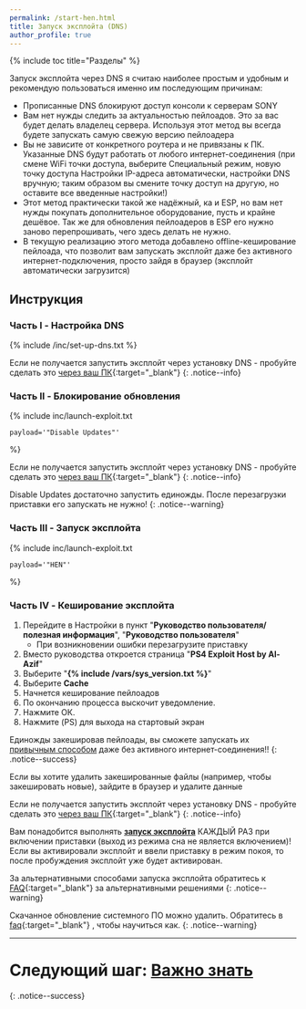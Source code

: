 ```yaml
---
permalink: /start-hen.html
title: Запуск эксплойта (DNS)
author_profile: true
---
```

{% include toc title="Разделы" %}

Запуск эксплойта через DNS я считаю наиболее простым и удобным и рекомендую пользоваться именно им последующим причинам:
* Прописанные DNS блокируют доступ консоли к серверам SONY
* Вам нет нужды следить за актуальностью пейлоадов. Это за вас будет делать владелец сервера. Используя этот метод вы всегда будете запускать самую свежую версию пейлоадера
* Вы не зависите от конкретного роутера и не привязаны к ПК. Указанные DNS будут работать от любого интернет-соединения (при смене WiFi точки доступа, выберите Специальный режим, новую точку доступа Настройки IP-адреса автоматически, настройки DNS вручную; таким образом вы смените точку доступ на другую, но оставите все введенные настройки!)
* Этот метод практически такой же надёжный, ка и ESP, но вам нет нужды покупать дополнительное оборудование, пусть и крайне дешёвое. Так же для обновления пейлоадеров в ESP его нужно заново перепрошивать, чего здесь делать не нужно. 
* В текущую реализацию этого метода добавлено offline-кеширование пейлоада, что позволит вам запускать эксплойт даже без активного интернет-подключения, просто зайдя в браузер (эксплойт автоматически загрузится)

## Инструкция
		
### Часть I - Настройка DNS
		
{% include /inc/set-up-dns.txt %}

Если не получается запустить эксплойт через установку DNS - пробуйте сделать это [через ваш ПК](payloads){:target="_blank"}
{: .notice--info}

### Часть II - Блокирование обновления

{% include inc/launch-exploit.txt 

	payload='"Disable Updates"'

%}

Если не получается запустить эксплойт через установку DNS - пробуйте сделать это [через ваш ПК](payloads){:target="_blank"}
{: .notice--info}

Disable Updates достаточно запустить единожды. После перезагрузки приставки его запускать не нужно!
{: .notice--warning}

### Часть III - Запуск эксплойта

{% include inc/launch-exploit.txt 

	payload='"HEN"'

%}

### Часть IV - Кеширование эксплойта

1. Перейдите в Настройки в пункт "**Руководство пользователя/полезная информация**", "**Руководство пользователя**"
	+ При возникновении ошибки перезагрузите приставку
1. Вместо руководства откроется страница "**PS4 Exploit Host by Al-Azif**" 
1. Выберите "**{% include /vars/sys_version.txt %}**"
1. Выберите **Cache**
1. Начнется кеширование пейлоадов
1. По окончанию процесса выскочит уведомление.
1. Нажмите ОК.
1. Нажмите (PS) для выхода на стартовый экран

Единожды закешировав пейлоады, вы сможете запускать их [привычным способом](/start-hen#%D0%A7%D0%B0%D1%81%D1%82%D1%8C-iii---%D0%97%D0%B0%D0%BF%D1%83%D1%81%D0%BA-%D1%8D%D0%BA%D1%81%D0%BF%D0%BB%D0%BE%D0%B9%D1%82%D0%B0) даже без активного интернет-соединения!!
{: .notice--success}

Если вы хотите удалить закешированные файлы (например, чтобы закешировать новые), зайдите в браузер и удалите данные

Если не получается запустить эксплойт через установку DNS - пробуйте сделать это [через ваш ПК](payloads){:target="_blank"}
{: .notice--info}

Вам понадобится выполнять **[запуск эксплойта](#%D0%A7%D0%B0%D1%81%D1%82%D1%8C-iii---%D0%97%D0%B0%D0%BF%D1%83%D1%81%D0%BA-%D1%8D%D0%BA%D1%81%D0%BF%D0%BB%D0%BE%D0%B9%D1%82%D0%B0)** КАЖДЫЙ РАЗ при включении приставки (выход из режима сна не является включением)! Если вы активировали эксплойт и ввели приставку в режим покоя, то после пробуждения эксплойт уже будет активирован. 


За альтернативными способами запуска эксплойта обратитесь к [FAQ](faq#%D0%B2-%D0%BC%D0%BE%D0%B6%D0%BD%D0%BE-%D0%BB%D0%B8-%D1%85%D0%BE%D1%81%D1%82%D0%B8%D1%82%D1%8C-%D1%8D%D0%BA%D1%81%D0%BF%D0%BB%D0%BE%D0%B9%D1%82-%D0%BD%D0%B0-%D0%BC%D0%BE%D0%B1%D0%B8%D0%BB%D1%8C%D0%BD%D0%BE%D0%BC-%D1%82%D0%B5%D0%BB%D0%B5%D1%84%D0%BE%D0%BD%D0%B5){:target="_blank"} за альтернативными решениями
{: .notice--warning}

Скачанное обновление системного ПО можно удалить. Обратитесь в [faq](faq#%D0%B2-%D0%BF%D1%80%D0%B8%D1%81%D1%82%D0%B0%D0%B2%D0%BA%D0%B0-%D1%81%D0%BA%D0%B0%D1%87%D0%B0%D0%BB%D0%B0-%D0%BE%D0%B1%D0%BD%D0%BE%D0%B2%D0%BB%D0%B5%D0%BD%D0%B8%D0%B5-%D0%B8-%D0%BF%D1%80%D0%BE%D1%81%D0%B8%D1%82-%D0%BE%D0%B1%D0%BD%D0%BE%D0%B2%D0%B8%D1%82%D1%8C%D1%81%D1%8F-%D0%BA%D0%B0%D0%BA-%D1%83%D0%B4%D0%B0%D0%BB%D0%B8%D1%82%D1%8C){:target="_blank"} , чтобы научиться как.
{: .notice--warning}

___

# Следующий шаг: [Важно знать](info) 
{: .notice--success}